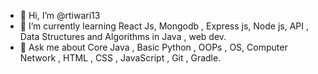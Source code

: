 - 👋 Hi, I’m @rtiwari13
- 🌱 I’m currently learning React Js, Mongodb , Express js, Node js, API , Data Structures and Algorithms in Java , web dev.
- 💬 Ask me about Core Java , Basic Python , OOPs , OS, Computer Network , HTML , CSS , JavaScript , Git , Gradle.

